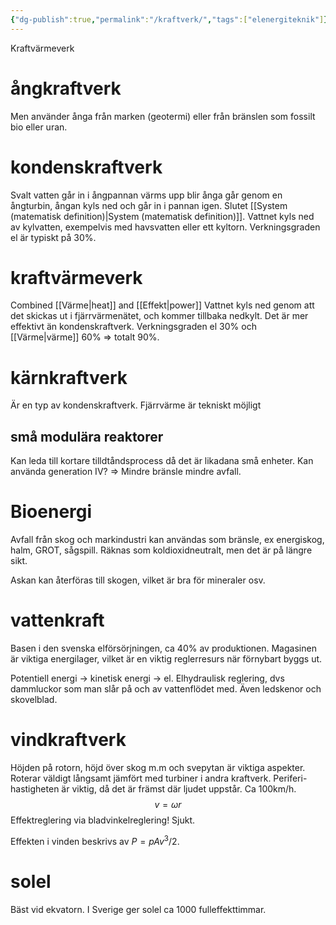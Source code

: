 ```yaml
---
{"dg-publish":true,"permalink":"/kraftverk/","tags":["elenergiteknik"]}
---
```



Kraftvärmeverk

# ångkraftverk
Men använder ånga från marken (geotermi) eller från bränslen som fossilt bio eller uran.

# kondenskraftverk
Svalt vatten går in i ångpannan värms upp blir ånga går genom en ångturbin, ångan kyls ned och går in i pannan igen. Slutet [[System (matematisk definition)\|System (matematisk definition)]]. Vattnet kyls ned av kylvatten, exempelvis med havsvatten eller ett kyltorn. Verkningsgraden el är typiskt på 30%.

# kraftvärmeverk
Combined [[Värme\|heat]] and [[Effekt\|power]]
Vattnet kyls ned genom att det skickas ut i fjärrvärmenätet, och kommer tillbaka nedkylt. Det är mer effektivt än kondenskraftverk. Verkningsgraden el 30% och [[Värme\|värme]] 60% => totalt 90%.

# kärnkraftverk
Är en typ av kondenskraftverk. Fjärrvärme är tekniskt möjligt

## små modulära reaktorer
Kan leda till kortare tilldtåndsprocess då det är likadana små enheter. Kan använda generation IV? => Mindre bränsle mindre avfall. 

# Bioenergi
Avfall från skog och markindustri kan användas som bränsle, ex energiskog, halm, GROT, sågspill. Räknas som koldioxidneutralt, men det är på längre sikt. 

Askan kan återföras till skogen, vilket är bra för mineraler osv.

# vattenkraft
Basen i den svenska elförsörjningen, ca 40% av produktionen. Magasinen är viktiga energilager, vilket är en viktig reglerresurs när förnybart byggs ut.

Potentiell energi -> kinetisk energi -> el. Elhydraulisk reglering, dvs dammluckor som man slår på och av vattenflödet med. Även ledskenor och skovelblad. 

# vindkraftverk
Höjden på rotorn, höjd över skog m.m och svepytan är viktiga aspekter. Roterar väldigt långsamt jämfört med turbiner i andra kraftverk. Periferi-hastigheten är viktig, då det är främst där ljudet uppstår. Ca 100km/h. 
$$v=\omega r$$
Effektreglering via bladvinkelreglering! Sjukt.

Effekten i vinden beskrivs av $P= pAv^3/2$.

# solel
Bäst vid ekvatorn. I Sverige ger solel ca 1000 fulleffekttimmar. 

